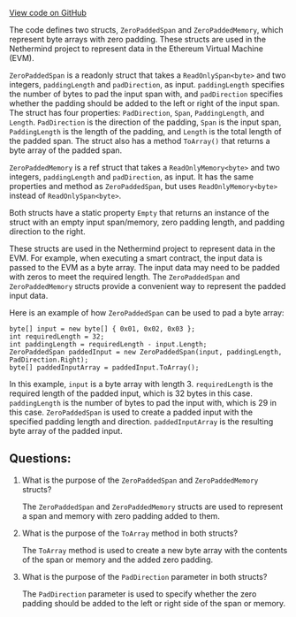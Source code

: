 [View code on GitHub](https://github.com/nethermindeth/nethermind/Nethermind.Evm/ZeroPaddedSpan.cs)

The code defines two structs, `ZeroPaddedSpan` and `ZeroPaddedMemory`, which represent byte arrays with zero padding. These structs are used in the Nethermind project to represent data in the Ethereum Virtual Machine (EVM).

`ZeroPaddedSpan` is a readonly struct that takes a `ReadOnlySpan<byte>` and two integers, `paddingLength` and `padDirection`, as input. `paddingLength` specifies the number of bytes to pad the input span with, and `padDirection` specifies whether the padding should be added to the left or right of the input span. The struct has four properties: `PadDirection`, `Span`, `PaddingLength`, and `Length`. `PadDirection` is the direction of the padding, `Span` is the input span, `PaddingLength` is the length of the padding, and `Length` is the total length of the padded span. The struct also has a method `ToArray()` that returns a byte array of the padded span.

`ZeroPaddedMemory` is a ref struct that takes a `ReadOnlyMemory<byte>` and two integers, `paddingLength` and `padDirection`, as input. It has the same properties and method as `ZeroPaddedSpan`, but uses `ReadOnlyMemory<byte>` instead of `ReadOnlySpan<byte>`. 

Both structs have a static property `Empty` that returns an instance of the struct with an empty input span/memory, zero padding length, and padding direction to the right.

These structs are used in the Nethermind project to represent data in the EVM. For example, when executing a smart contract, the input data is passed to the EVM as a byte array. The input data may need to be padded with zeros to meet the required length. The `ZeroPaddedSpan` and `ZeroPaddedMemory` structs provide a convenient way to represent the padded input data. 

Here is an example of how `ZeroPaddedSpan` can be used to pad a byte array:

```
byte[] input = new byte[] { 0x01, 0x02, 0x03 };
int requiredLength = 32;
int paddingLength = requiredLength - input.Length;
ZeroPaddedSpan paddedInput = new ZeroPaddedSpan(input, paddingLength, PadDirection.Right);
byte[] paddedInputArray = paddedInput.ToArray();
```

In this example, `input` is a byte array with length 3. `requiredLength` is the required length of the padded input, which is 32 bytes in this case. `paddingLength` is the number of bytes to pad the input with, which is 29 in this case. `ZeroPaddedSpan` is used to create a padded input with the specified padding length and direction. `paddedInputArray` is the resulting byte array of the padded input.
## Questions: 
 1. What is the purpose of the `ZeroPaddedSpan` and `ZeroPaddedMemory` structs?
    
    The `ZeroPaddedSpan` and `ZeroPaddedMemory` structs are used to represent a span and memory with zero padding added to them.

2. What is the purpose of the `ToArray` method in both structs?
    
    The `ToArray` method is used to create a new byte array with the contents of the span or memory and the added zero padding.

3. What is the purpose of the `PadDirection` parameter in both structs?
    
    The `PadDirection` parameter is used to specify whether the zero padding should be added to the left or right side of the span or memory.